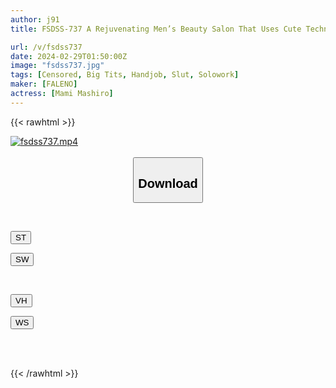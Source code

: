 ```yaml
---
author: j91
title: FSDSS-737 A Rejuvenating Men’s Beauty Salon That Uses Cute Techniques To Make You Fully Erect And Cum Over And Over Again Mami Mashiro

url: /v/fsdss737
date: 2024-02-29T01:50:00Z
image: "fsdss737.jpg"
tags: [Censored, Big Tits, Handjob, Slut, Solowork]
maker: [FALENO]
actress: [Mami Mashiro]
---
```



{{< rawhtml >}}

<div class="video" data-videoid="34vwyXQaM7cdbD4">
    <a href="javascript:;">
        <img src="/v/fsdss737/fsdss737.jpg" width="WIDTH" height="HEIGHT" alt="fsdss737.mp4" loading="lazy">
    </a>
</div>

<script type="text/javascript" src="https://j91.asia/asset/on-demand-st.js"></script>

<br>
  <link rel="stylesheet" href="https://j91.asia/asset/bs5.css">
  
  <center>
  <button class="btn btn-primary" type="button" data-bs-toggle="collapse" data-bs-target=".multi-collapse" aria-expanded="false" aria-controls="multiCollapseExample1 multiCollapseExample2"><h2>Download</h2></button></center>
</p>
<div class="row">
  <div class="col">
    <div class="collapse multi-collapse" id="multiCollapseExample1">
      <div class="card card-body">
	      	      <br>
<div class="buttons">  
<p><a href="https://streamtape.to/v/34vwyXQaM7cdbD4" target="_blank"><button class="btn-hover color-3"><i class="fa fa-download"></i> ST</button></a></p>
<p><a href="https://cdnwish.com/4jtnomwxxnam" target="_blank"><button class="btn-hover color-2"><i class="fa fa-download"></i> SW</button></a></p></div>
    </div>
  </div>
</div>
  <div class="col">
    <div class="collapse multi-collapse" id="multiCollapseExample2">
      <div class="card card-body">
	      <br>
<div class="buttons">
<p><a href="https://vidhidepro.com/f/f44vuk0u5vrv"><button class="btn-hover color-9"><i class="fa fa-download"></i> VH</button></a></p>
<p><a href="https://wolfstream.tv/2ftmk6e4uvo7"><button class="btn-hover color-8"><i class="fa fa-download"></i> WS</button></a></p></div>
<br><br>
      </div>
    </div>
  </div>
</div>

{{< /rawhtml >}}